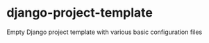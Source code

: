 django-project-template
=======================

Empty Django project template with various basic configuration files

